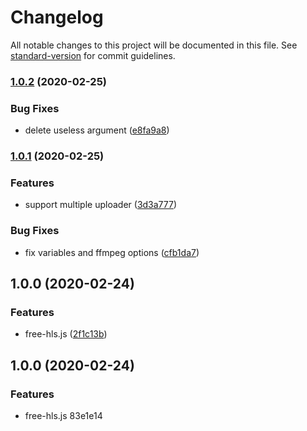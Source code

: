 # Changelog

All notable changes to this project will be documented in this file. See [standard-version](https://github.com/conventional-changelog/standard-version) for commit guidelines.

### [1.0.2](https://github.com/sxzz/free-hls.js/compare/v1.0.1...v1.0.2) (2020-02-25)


### Bug Fixes

* delete useless argument ([e8fa9a8](https://github.com/sxzz/free-hls.js/commit/e8fa9a83675b9d4d75625195dc6a4ebe22cdeff4))

### [1.0.1](https://github.com/sxzz/free-hls.js/compare/v1.0.0...v1.0.1) (2020-02-25)


### Features

* support multiple uploader ([3d3a777](https://github.com/sxzz/free-hls.js/commit/3d3a777a2e5fb581690ac7d0c51bb01082138ec0))


### Bug Fixes

* fix variables and ffmpeg options ([cfb1da7](https://github.com/sxzz/free-hls.js/commit/cfb1da7e9b6be17ec501d1431f13e83045966eb5))

## 1.0.0 (2020-02-24)


### Features

* free-hls.js ([2f1c13b](https://github.com/sxzz/free-hls.js/commit/2f1c13b78a8ae180a9f402888f21d44a5f965772))

## 1.0.0 (2020-02-24)


### Features

* free-hls.js 83e1e14

